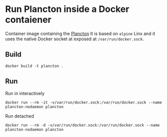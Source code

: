 # Run Plancton inside a Docker contaiener
Container image containing the [Plancton](https://github.com/mconcas/plancton)
It is based on `alpine` Linx and it uses the native Docker socket at exposed at `/var/run/docker.sock`. 

## Build
```
docker build -t plancton .
```

## Run
Run in interactively
```
docker run --rm -it -v/var/run/docker.sock:/var/run/docker.sock --name plancton-nodaemon plancton
```

Run detached
```
docker run --rm -d -v/var/run/docker.sock:/var/run/docker.sock --name plancton-nodaemon plancton
```
